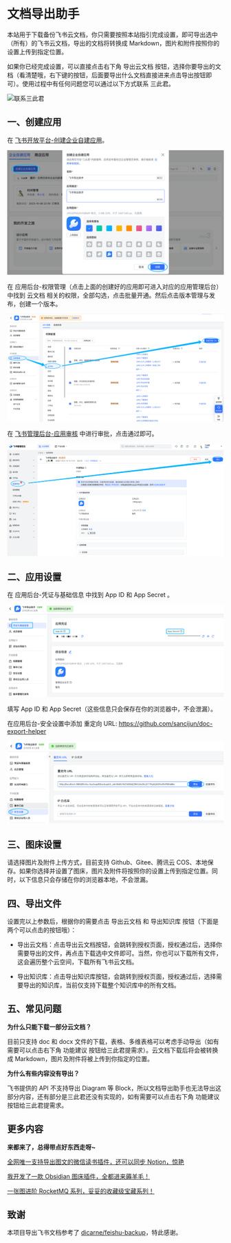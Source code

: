 文档导出助手
============

本站用于下载备份飞书云文档，你只需要按照本站指引完成设置，即可导出选中（所有）的飞书云文档，导出的文档将转换成 Markdown，图片和附件按照你的设置上传到指定位置。

如果你已经完成设置，可以直接点击右下角 导出云文档 按钮，选择你要导出的文档（看清楚哦，右下键的按钮，后面要导出什么文档直接进来点击导出按钮即可）。使用过程中有任何问题您可以通过以下方式联系 三此君。

![联系三此君](https://img2022.cnblogs.com/blog/2740513/202207/2740513-20220706204136402-778725152.webp)

## 一、创建应用

在 [飞书开放平台-创建企业自建应用](https://open.feishu.cn/app/)。

![image.png](https://raw.githubusercontent.com/sancijun/images/master/pics/20231017125911280.png)

在 应用后台-权限管理（点击上面的创建好的应用即可进入对应的应用管理后台） 中找到 云文档 相关的权限，全部勾选，点击批量开通。然后点击版本管理与发布，创建一个版本。

![image.png](https://raw.githubusercontent.com/sancijun/images/master/pics/20231017130018657.png)

在 [飞书管理后台-应用审核](https://feishu.cn/admin/appCenter/audit) 中进行审批，点击通过即可。

![image.png](https://raw.githubusercontent.com/sancijun/images/master/pics/20231017130110515.png)

## 二、应用设置

在 应用后台-凭证与基础信息 中找到 App ID 和 App Secret 。

![image.png](https://raw.githubusercontent.com/sancijun/images/master/pics/20231017130203186.png)

填写 App ID 和 App Secret（这些信息只会保存在你的浏览器中，不会泄漏）。

在应用后台-安全设置中添加 重定向 URL: https://github.com/sancijun/doc-export-helper

![image.png](https://raw.githubusercontent.com/sancijun/images/master/pics/20231017130242264.png)

## 三、图床设置

请选择图片及附件上传方式，目前支持 Github、Gitee、腾讯云 COS、本地保存。如果你选择并设置了图床，图片及附件将按照你的设置上传到指定位置。同时，以下信息只会存储在你的浏览器本地，不会泄漏。

## 四、导出文件

设置完以上参数后，根据你的需要点击 导出云文档 和 导出知识库 按钮（下面是两个可以点击的按钮哦）：

- 导出云文档：点击导出云文档按钮，会跳转到授权页面，授权通过后，选择你需要导出的文件，再点击下载选中文件即可。当然，你也可以下载所有文件，这会遍历整个云空间，下载所有飞书云文档。

- 导出知识库：点击导出知识库按钮，会跳转到授权页面，授权通过后，选择需要导出的知识库，当前仅支持下载整个知识库中的所有文档。

## 五、常见问题

**为什么只能下载一部分云文档？**

目前只支持 doc 和 docx 文件的下载，表格、多维表格可以考虑手动导出（如有需要可以点击右下角 功能建议 按钮给三此君提需求）。云文档下载后将会被转换成 Markdown，图片及附件将被上传到你指定的位置。

**为什么有些内容没有导出？**

飞书提供的 API 不支持导出 Diagram 等 Block，所以文档导出助手也无法导出这部分内容，还有部分是三此君还没有实现的，如有需要可以点击右下角 功能建议 按钮给三此君提需求。

## 更多内容

**来都来了，总得带点好东西走呀~**

[全网唯一支持导出图文的微信读书插件，还可以同步 Notion，惊艳](https://www.bilibili.com/video/BV1sM4y1Y74k "微信读书工具箱")

[我开发了一款 Obsidian 图床插件，全都进来薅羊毛！](https://www.bilibili.com/video/BV15P411a7C6)

[一张图进阶 RocketMQ 系列，妥妥的收藏级宝藏系列！](https://www.bilibili.com/video/BV1534y157RF)

## 致谢

本项目导出飞书文档参考了 [dicarne/feishu-backup](https://github.com/dicarne/feishu-backup)，特此感谢。
